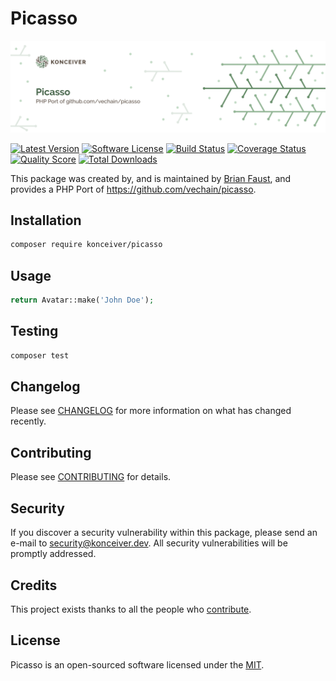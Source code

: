 # Picasso

<p align="center"><img src="./banner.png" /></p>

[![Latest Version](https://badgen.net/packagist/v/konceiver/picasso)](https://packagist.org/packages/konceiver/picasso)
[![Software License](https://badgen.net/packagist/license/konceiver/picasso)](https://packagist.org/packages/konceiver/picasso)
[![Build Status](https://img.shields.io/github/workflow/status/konceiver/picasso/run-tests?label=tests)](https://github.com/konceiver/picasso/actions?query=workflow%3Arun-tests+branch%3Amaster)
[![Coverage Status](https://badgen.net/codeclimate/coverage/konceiver/picasso)](https://codeclimate.com/github/konceiver/picasso)
[![Quality Score](https://badgen.net/codeclimate/maintainability/konceiver/picasso)](https://codeclimate.com/github/konceiver/picasso)
[![Total Downloads](https://badgen.net/packagist/dt/konceiver/picasso)](https://packagist.org/packages/konceiver/picasso)

This package was created by, and is maintained by [Brian Faust](https://github.com/faustbrian), and provides a PHP Port of https://github.com/vechain/picasso.

## Installation

```bash
composer require konceiver/picasso
```

## Usage

``` php
return Avatar::make('John Doe');
```

## Testing

``` bash
composer test
```

## Changelog

Please see [CHANGELOG](CHANGELOG.md) for more information on what has changed recently.

## Contributing

Please see [CONTRIBUTING](CONTRIBUTING.md) for details.

## Security

If you discover a security vulnerability within this package, please send an e-mail to security@konceiver.dev. All security vulnerabilities will be promptly addressed.

## Credits

This project exists thanks to all the people who [contribute](../../contributors).

## License

Picasso is an open-sourced software licensed under the [MIT](LICENSE.md).
